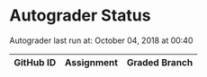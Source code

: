 # Autograder Status
Autograder last run at: October 04, 2018 at 00:40

| GitHub ID | Assignment | Graded Branch |
|-----------|------------|---------------|
